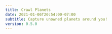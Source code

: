 ```yaml
---
title: Crawl Planets
date: 2021-01-06T20:54:00-07:00
subtitle: Capture unowned planets around you!
version: 0.5.0
---
```

